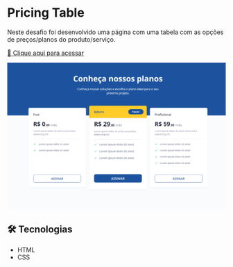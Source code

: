 # Pricing Table
Neste desafio foi desenvolvido uma página com uma tabela com as opções de preços/planos do produto/serviço.

[🔗 Clique aqui para acessar](https://gabrielli-lima.github.io/PricingTable/)

![preview](./.github/preview2.png)

## 🛠️ Tecnologias
- HTML
- CSS
